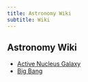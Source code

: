 ```yaml
---
title: Astronomy Wiki
subtitle: Wiki
---
```

## Astronomy Wiki
- [Active Nucleus Galaxy](Active-Nucleus-Galaxy.html)
- [Big Bang](big-bang.html)
